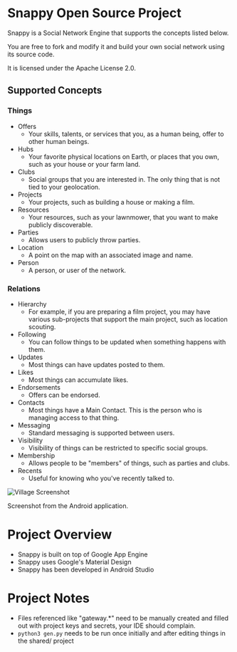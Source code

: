 # Snappy Open Source Project

Snappy is a Social Network Engine that supports the concepts listed below.

You are free to fork and modify it and build your own social network using its source code.

It is licensed under the Apache License 2.0.

## Supported Concepts

### Things

* Offers
    * Your skills, talents, or services that you, as a human being, offer to other human beings.
* Hubs
    * Your favorite physical locations on Earth, or places that you own, such as your house or your farm land.
* Clubs
    * Social groups that you are interested in.  The only thing that is not tied to your geolocation.
* Projects
    * Your projects, such as building a house or making a film.
* Resources
    * Your resources, such as your lawnmower, that you want to make publicly discoverable.
* Parties
    * Allows users to publicly throw parties.
* Location
    * A point on the map with an associated image and name.
* Person
    * A person, or user of the network.

### Relations

* Hierarchy
    * For example, if you are preparing a film project, you may have various sub-projects that support the main project, such as location scouting.
* Following
    * You can follow things to be updated when something happens with them.
* Updates
    * Most things can have updates posted to them.
* Likes
    * Most things can accumulate likes.
* Endorsements
    * Offers can be endorsed.
* Contacts
    * Most things have a Main Contact.  This is the person who is managing access to that thing.
* Messaging
    * Standard messaging is supported between users.
* Visibility
    * Visibility of things can be restricted to specific social groups.
* Membership
    * Allows people to be "members" of things, such as parties and clubs.
* Recents
    * Useful for knowing who you've recently talked to.


![Village Screenshot](https://lh3.googleusercontent.com/CaHQrKG7odam96KPp2V1EhQETfhc_joJxhOEbTKAv2VpVSLAa_EcHkuhAqd6-06FKqM=h900-rw)

Screenshot from the Android application.

# Project Overview

* Snappy is built on top of Google App Engine
* Snappy uses Google's Material Design
* Snappy has been developed in Android Studio

# Project Notes

* Files referenced like "gateway.*" need to be manually created and filled out with project keys and secrets, your IDE should complain.
* `python3 gen.py` needs to be run once initially and after editing things in the shared/ project